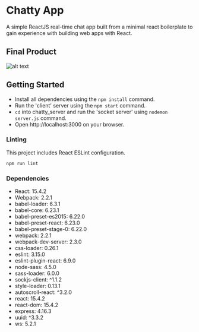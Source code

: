 Chatty App
=====================

A simple ReactJS real-time chat app built from a minimal react boilerplate to gain experience with building web apps with React. 

## Final Product 

![alt text]()

## Getting Started 

* Install all dependencies using the `npm install` command.
* Run the 'client' server using the `npm start` command.
* `cd` into chatty_server and run the 'socket server' using `nodemon server.js` command. 
* Open http://localhost:3000 on your browser. 

### Linting

This project includes React ESLint configuration.

```
npm run lint
```

### Dependencies

* React: 15.4.2
* Webpack: 2.2.1 
* babel-loader: 6.3.1
* babel-core: 6.23.1
* babel-preset-es2015: 6.22.0
* babel-preset-react: 6.23.0
* babel-preset-stage-0: 6.22.0
* webpack: 2.2.1
* webpack-dev-server: 2.3.0
* css-loader: 0.26.1
* eslint: 3.15.0
* eslint-plugin-react: 6.9.0
* node-sass: 4.5.0
* sass-loader: 6.0.0
* sockjs-client: ^1.1.2
* style-loader: 0.13.1
* autoscroll-react: ^3.2.0
* react: 15.4.2
* react-dom: 15.4.2
* express: 4.16.3
* uuid: ^3.3.2 
* ws: 5.2.1
 